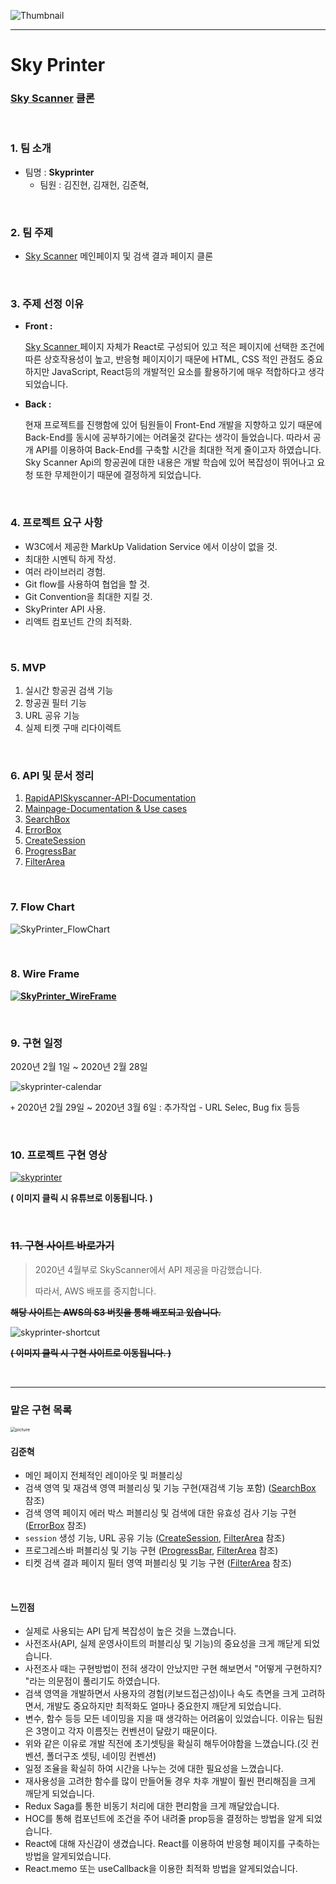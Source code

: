 ![Thumbnail](https://user-images.githubusercontent.com/31315644/74083056-1f17ce80-4aa3-11ea-950a-371118f8f12a.png)

---

# Sky Printer

### **[Sky Scanner](https://www.skyscanner.co.kr/) 클론**

<br/>

### 1. 팀 소개

- 팀명 : **Skyprinter**
  - 팀원 : 김진현, 김재헌, 김준혁,

<br/>

### 2. 팀 주제

- [Sky Scanner](https://www.skyscanner.co.kr/) 메인페이지 및 검색 결과 페이지 클론

<br/>

### 3. 주제 선정 이유

- **Front :**

  [Sky Scanner ](https://www.skyscanner.com/)페이지 자체가 React로 구성되어 있고 적은 페이지에 선택한 조건에 따른 상호작용성이 높고, 반응형 페이지이기 때문에 HTML, CSS 적인 관점도 중요하지만 JavaScript, React등의 개발적인 요소를 활용하기에 매우 적합하다고 생각되었습니다.

- **Back :**

  현재 프로젝트를 진행함에 있어 팀원들이 Front-End 개발을 지향하고 있기 때문에 Back-End를 동시에 공부하기에는 어려울것 같다는 생각이 들었습니다. 따라서 공개 API를 이용하여 Back-End를 구축할 시간을 최대한 적게 줄이고자 하였습니다. Sky Scanner Api의 항공권에 대한 내용은 개발 학습에 있어 복잡성이 뛰어나고 요청 또한 무제한이기 때문에 결정하게 되었습니다.

<br/>

### 4. 프로젝트 요구 사항

- W3C에서 제공한 MarkUp Validation Service 에서 이상이 없을 것.
- 최대한 시멘틱 하게 작성.
- 여러 라이브러리 경험.
- Git flow를 사용하여 협업을 할 것.
- Git Convention을 최대한 지킬 것.
- SkyPrinter API 사용.
- 리액트 컴포넌트 간의 최적화.

<br/>

### 5. MVP

1. 실시간 항공권 검색 기능
3. 항공권 필터 기능
3. URL 공유 기능
4. 실제 티켓 구매 리다이렉트 

<br/>

### 6. API 및 문서 정리

1. [RapidAPISkyscanner-API-Documentation](./RapidAPISkyscanner-API-Documentation.md)
2. [Mainpage-Documentation & Use cases](./Mainpage-Use-cases-Documentation.md)
3. [SearchBox](./SearchBox.md)
4. [ErrorBox](./ErrorBox.md)
5. [CreateSession](./CreateSession.md)
6. [ProgressBar](./ProgressBar.md)
7. [FilterArea](./FilterArea.md)

<br/>

### 7. Flow Chart

![SkyPrinter_FlowChart](https://lh6.googleusercontent.com/ipfJkBFAPz8fCGGbsg0xHKXCzrO4xEWqSZ6q6Xfv5hHVmasoDh8pdb-Av8nr323ppoZKtkmyo2W1EVXhVAesH5FUVQh_tYlqBoOHih2n0-iq9n0l0dSynmkVRzZ_b5IzhDLLJr8I)

<br/>

### 8. Wire Frame

[**![SkyPrinter_WireFrame](https://lh3.googleusercontent.com/WRH_SsstNuVq0TJl6OMe13MTXtUQOZUwFEaLLlTDv3ZJWnkuACWxSNpo9Yi1AqaOWIk47pxJ1CJzSnEaOqYHiKtTaRabIWdJpbIm6r1lyqe7QF69Rt5lg4ogBi_Offd0fDMp03BN)**](https://ovenapp.io/view/oSsbyScwAhgp8XeIrhNJRkSI91XFCe1a/)

<br/>

### 9. 구현 일정

2020년 2월 1일 ~ 2020년 2월 28일 

![skyprinter-calendar](https://user-images.githubusercontent.com/31315644/75995588-01257880-5f40-11ea-8a1a-94afddb40337.jpeg)

`+` 2020년 2월 29일 ~ 2020년 3월 6일 : 추가작업 - URL Selec, Bug fix 등등

<br/>

### 10. 프로젝트 구현 영상 

[![skyprinter](https://user-images.githubusercontent.com/31315644/76073722-6bd8c180-5fdd-11ea-9bd4-cb3f959dbd92.jpeg)](https://youtu.be/V2R8Wd3nfpo)

**( 이미지 클릭 시 유튜브로 이동됩니다. )**

<br/>

### ~~11. 구현 사이트 바로가기~~

> 2020년 4월부로 SkyScanner에서 API 제공을 마감했습니다.
>
> 따라서, AWS 배포를 중지합니다.

~~**해당 사이트는 AWS의 S3 버킷을 통해 배포되고 있습니다.**~~

![skyprinter-shortcut](https://user-images.githubusercontent.com/31315644/76367572-ccb32180-6370-11ea-8e11-99b7430725ee.jpeg)

~~**( 이미지 클릭 시 구현 사이트로 이동됩니다. )**~~

<br/>

-----------

### 맡은 구현 목록 

<img src="https://user-images.githubusercontent.com/31315644/76074111-308ac280-5fde-11ea-90e1-020fe0acbb22.jpeg" alt="picture" style="zoom:50%;" />

#### 김준혁

- 메인 페이지 전체적인 레이아웃 및 퍼블리싱
- 검색 영역 및 재검색 영역 퍼블리싱 및 기능 구현(재검색 기능 포함) ([SearchBox](./SearchBox.md) 참조)
- 검색 영역 페이지 에러 박스 퍼블리싱 및 검색에 대한 유효성 검사 기능 구현  ([ErrorBox](./ErrorBox.md) 참조)
- `session` 생성 기능, URL 공유 기능 ([CreateSession](./CreateSession.md), [FilterArea](./FilterArea.md) 참조)
- 프로그레스바 퍼블리싱 및 기능 구현  ([ProgressBar](./ProgressBar.md), [FilterArea](./FilterArea.md) 참조)
- 티켓 검색 결과 페이지 필터 영역 퍼블리싱 및 기능 구현  ([FilterArea](./FilterArea.md) 참조)

<br/>

#### 느낀점

- 실제로 사용되는 API 답게 복잡성이 높은 것을 느꼈습니다. 
- 사전조사(API, 실제 운영사이트의 퍼블리싱 및 기능)의 중요성을 크게 깨닫게 되었습니다.
- 사전조사 때는 구현방법이 전혀 생각이 안났지만 구현 해보면서 "어떻게 구현하지? "라는 의문점이 풀리기도 하였습니다.
- 검색 영역을 개발하면서 사용자의 경험(키보드접근성)이나 속도 측면을 크게 고려하면서, 개발도 중요하지만 최적화도 얼마나 중요한지 깨닫게 되었습니다.
- 변수, 함수 등등 모든 네이밍을 지을 때 생각하는 어려움이 있었습니다. 이유는 팀원은 3명이고 각자 이름짓는 컨벤션이 달랐기 때문이다.
- 위와 같은 이유로 개발 직전에 초기셋팅을 확실히 해두어야함을 느꼈습니다.(깃 컨벤션, 폴더구조 셋팅, 네이밍 컨벤션)
- 일정 조율을 확실히 하여 시간을 나누는 것에 대한 필요성을 느꼈습니다.
- 재사용성을 고려한 함수를 많이 만들어둘 경우 차후 개발이 훨씬 편리해짐을 크게 깨닫게 되었습니다.
- Redux Saga를 통한 비동기 처리에 대한 편리함을 크게 깨달았습니다.
- HOC를 통해 컴포넌트에 조건을 주어 내려줄 prop등을 결정하는 방법을 알게 되었습니다.
- React에 대해 자신감이 생겼습니다. React를 이용하여 반응형 페이지를 구축하는 방법을 알게되었습니다.
- React.memo 또는 useCallback을 이용한 최적화 방법을 알게되었습니다.